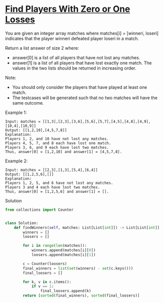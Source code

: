# [Find Players With Zero or One Losses](https://leetcode.com/problems/find-players-with-zero-or-one-losses/description/?envType=list&envId=eiocrakj)

You are given an integer array matches where matches[i] = [winneri, loseri] indicates that the player winneri defeated 
player loseri in a match.

Return a list answer of size 2 where:

- answer[0] is a list of all players that have not lost any matches.
- answer[1] is a list of all players that have lost exactly one match.
The values in the two lists should be returned in increasing order.

Note:

- You should only consider the players that have played at least one match.
- The testcases will be generated such that no two matches will have the same outcome.
 
Example 1:
```
Input: matches = [[1,3],[2,3],[3,6],[5,6],[5,7],[4,5],[4,8],[4,9],[10,4],[10,9]]
Output: [[1,2,10],[4,5,7,8]]
Explanation:
Players 1, 2, and 10 have not lost any matches.
Players 4, 5, 7, and 8 each have lost one match.
Players 3, 6, and 9 each have lost two matches.
Thus, answer[0] = [1,2,10] and answer[1] = [4,5,7,8].
```
Example 2:
```
Input: matches = [[2,3],[1,3],[5,4],[6,4]]
Output: [[1,2,5,6],[]]
Explanation:
Players 1, 2, 5, and 6 have not lost any matches.
Players 3 and 4 each have lost two matches.
Thus, answer[0] = [1,2,5,6] and answer[1] = [].
```
Solution
```python
from collections import Counter


class Solution:
    def findWinners(self, matches: List[List[int]]) -> List[List[int]]:
        winners = []
        loosers = []

        for i in range(len(matches)):
            winners.append(matches[i][0])
            loosers.append(matches[i][1])

        c = Counter(loosers)
        final_winners = list(set(winners) - set(c.keys()))
        final_loosers = []

        for k, v in c.items():
            if v == 1:
                final_loosers.append(k)
        return [sorted(final_winners), sorted(final_loosers)]
```